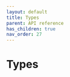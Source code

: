 ```yaml
---
layout: default
title: Types
parent: API reference
has_children: true
nav_order: 27
---
```

Types
========

<!-- START doctoc generated TOC please keep comment here to allow auto update -->
<!-- DON'T EDIT THIS SECTION, INSTEAD RE-RUN doctoc TO UPDATE -->
<!-- END doctoc generated TOC please keep comment here to allow auto update -->

